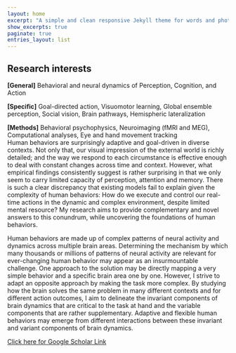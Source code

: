 ```yaml
---
layout: home
excerpt: "A simple and clean responsive Jekyll theme for words and photos."
show_excerpts: true
paginate: true
entries_layout: list
---
```


## Research interests
**[General]** Behavioral and neural dynamics of Perception, Cognition, and Action

**[Specific]** Goal-directed action, Visuomotor learning, Global ensemble perception, Social vision, Brain pathways, Hemispheric lateralization

**[Methods]** Behavioral psychophysics, Neuroimaging (fMRI and MEG), Computational analyses, Eye and hand movement tracking                
Human behaviors are surprisingly adaptive and goal-driven in diverse contexts. Not only that, our visual impression of the external world is richly detailed; and the way we respond to each circumstance is effective enough to deal with constant changes across time and context. However, what empirical findings consistently suggest is rather surprising in that we only seem to carry limited capacity of perception, attention and memory. There is such a clear discrepancy that existing models fail to explain given the complexity of human behaviors: How do we execute and control our real-time actions in the dynamic and complex environment, despite limited mental resource? My research aims to provide complementary and novel answers to this conundrum, while uncovering the foundations of human behaviors. 

Human behaviors are made up of complex patterns of neural activity and dynamics across multiple brain areas. Determining the mechanism by which many thousands or millions of patterns of neural activity are relevant for ever-changing human behavior may appear as an insurmountable challenge. One approach to the solution may be directly mapping a very simple behavior and a specific brain area one by one. However, I strive to adapt an opposite approach by making the task more complex. By studying how the brain solves the same problem in many different contexts and for different action outcomes, I aim to delineate the invariant components of brain dynamics that are critical to the task at hand and the variable components that are rather supplementary. Adaptive and flexible human behaviors may emerge from different interactions between these invariant and variant components of brain dynamics.

[Click here for Google Scholar Link](https://scholar.google.com/citations?user=Zq3Z-ioAAAAJ&hl=en)
